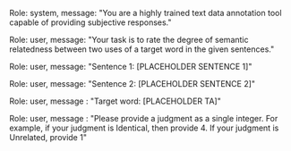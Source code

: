 Role: system, message: "You are a highly trained text data annotation tool capable of providing subjective responses."

Role: user, message: "Your task is to rate the degree of semantic relatedness between two uses of a target word in the given sentences."

Role: user, message: "Sentence 1: [PLACEHOLDER SENTENCE 1]"

Role: user, message: "Sentence 2:  [PLACEHOLDER SENTENCE 2]"

Role: user, message : "Target word: [PLACEHOLDER TA]"

Role: user, message : "Please provide a judgment as a single integer. For example, if your judgment is Identical, then provide 4. If your judgment is Unrelated, provide 1"